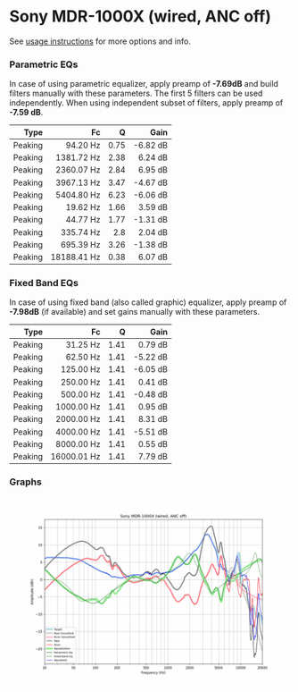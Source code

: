 # Sony MDR-1000X (wired, ANC off)
See [usage instructions](https://github.com/jaakkopasanen/AutoEq#usage) for more options and info.

### Parametric EQs
In case of using parametric equalizer, apply preamp of **-7.69dB** and build filters manually
with these parameters. The first 5 filters can be used independently.
When using independent subset of filters, apply preamp of **-7.59 dB**.

| Type    | Fc          |    Q | Gain     |
|--------:|------------:|-----:|---------:|
| Peaking | 94.20 Hz    | 0.75 | -6.82 dB |
| Peaking | 1381.72 Hz  | 2.38 | 6.24 dB  |
| Peaking | 2360.07 Hz  | 2.84 | 6.95 dB  |
| Peaking | 3967.13 Hz  | 3.47 | -4.67 dB |
| Peaking | 5404.80 Hz  | 6.23 | -6.06 dB |
| Peaking | 19.62 Hz    | 1.66 | 3.59 dB  |
| Peaking | 44.77 Hz    | 1.77 | -1.31 dB |
| Peaking | 335.74 Hz   | 2.8  | 2.04 dB  |
| Peaking | 695.39 Hz   | 3.26 | -1.38 dB |
| Peaking | 18188.41 Hz | 0.38 | 6.07 dB  |

### Fixed Band EQs
In case of using fixed band (also called graphic) equalizer, apply preamp of **-7.98dB**
(if available) and set gains manually with these parameters.

| Type    | Fc          |    Q | Gain     |
|--------:|------------:|-----:|---------:|
| Peaking | 31.25 Hz    | 1.41 | 0.79 dB  |
| Peaking | 62.50 Hz    | 1.41 | -5.22 dB |
| Peaking | 125.00 Hz   | 1.41 | -6.05 dB |
| Peaking | 250.00 Hz   | 1.41 | 0.41 dB  |
| Peaking | 500.00 Hz   | 1.41 | -0.48 dB |
| Peaking | 1000.00 Hz  | 1.41 | 0.95 dB  |
| Peaking | 2000.00 Hz  | 1.41 | 8.31 dB  |
| Peaking | 4000.00 Hz  | 1.41 | -5.51 dB |
| Peaking | 8000.00 Hz  | 1.41 | 0.55 dB  |
| Peaking | 16000.01 Hz | 1.41 | 7.79 dB  |

### Graphs
![](./Sony%20MDR-1000X%20(wired,%20ANC%20off).png)